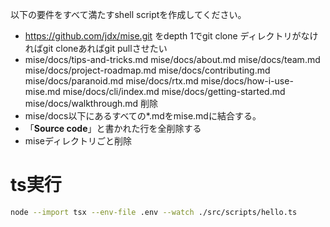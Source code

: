 以下の要件をすべて満たすshell scriptを作成してください。

- https://github.com/jdx/mise.git をdepth 1でgit clone
ディレクトリがなければgit cloneあればgit pullさせたい
- mise/docs/tips-and-tricks.md
mise/docs/about.md
mise/docs/team.md
mise/docs/project-roadmap.md
mise/docs/contributing.md
mise/docs/paranoid.md
mise/docs/rtx.md
mise/docs/how-i-use-mise.md
mise/docs/cli/index.md
mise/docs/getting-started.md
mise/docs/walkthrough.md
削除
- mise/docs以下にあるすべての*.mdをmise.mdに結合する。
- 「**Source code**」と書かれた行を全削除する
- miseディレクトリごと削除

# ts実行

```bash
node --import tsx --env-file .env --watch ./src/scripts/hello.ts
```
